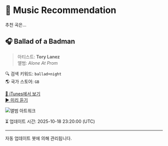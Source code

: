 
# 🎵 Music Recommendation

추천 곡은...

## 🎧 Ballad of a Badman  
> 아티스트: **Tory Lanez**  
> 앨범: _Alone At Prom_  

🔍 검색 키워드: `ballad+night`  
🌎 국가 스토어: `GB`

[🔗 iTunes에서 보기](https://music.apple.com/gb/album/ballad-of-a-badman/1599009985?i=1599010276&uo=4)  
[▶️ 미리 듣기](https://audio-ssl.itunes.apple.com/itunes-assets/AudioPreview126/v4/ed/52/2c/ed522cc7-b0d1-7b43-eccc-aae7f33cd7a1/mzaf_9361000986079095788.plus.aac.p.m4a)

![앨범 아트워크](https://is1-ssl.mzstatic.com/image/thumb/Music126/v4/16/c8/eb/16c8eb6d-fe23-fa03-5e43-9827972763d3/cover.jpg/100x100bb.jpg)

⏳ 업데이트 시간: 2025-10-18 23:20:00 (UTC)

---
자동 업데이트 봇에 의해 관리됩니다.
